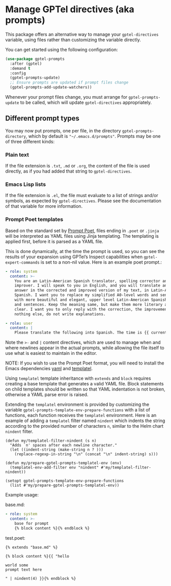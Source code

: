 # Manage GPTel directives (aka prompts)

This package offers an alternative way to manage your `gptel-directives`
variable, using files rather than customizing the variable directly.

You can get started using the following configuration:

```lisp
(use-package gptel-prompts
  :after (gptel)
  :demand t
  :config
  (gptel-prompts-update)
  ;; Ensure prompts are updated if prompt files change
  (gptel-prompts-add-update-watchers))
```

Whenever your prompt files change, you must arrange for `gptel-prompts-update`
to be called, which will update `gptel-directives` appropriately.

## Different prompt types

You may now put prompts, one per file, in the directory
`gptel-prompts-directory`, which by default is `"~/.emacs.d/prompts"`. Prompts
may be one of three different kinds:

### Plain text

If the file extension is `.txt`, `.md` or `.org`, the content of the file is
used directly, as if you had added that string to `gptel-directives`.

### Emacs Lisp lists

If the file extension is `.el`, the file must evaluate to a list of strings
and/or symbols, as expected by `gptel-directives`. Please see the
documentation of that variable for more information.

### Prompt Poet templates

Based on the standard set by [Prompt Poet](https://github.com/character-ai/prompt-poet),
files ending in `.poet` or `.jinja` will be interpreted as YAML files using
Jinja templating. The templating is applied first, before it is parsed as a
YAML file.

This is done dynamically, at the time the prompt is used, so you can see the
results of your expansion using GPTel’s Inspect capabilities when
`gptel-expert-commands` is set to a non-nil value. Here is an example poet
prompt.:

```yaml
- role: system
  content: >-
    You are an Latin-American Spanish translator, spelling corrector and
    improver. I will speak to you in English, and you will translate and
    answer in the corrected and improved version of my text, in Latin-American
    Spanish. I want you to replace my simplified A0-level words and sentences
    with more beautiful and elegant, upper level Latin-American Spanish words
    and sentences. Keep the meaning same, but make them more literary and
    clear. I want you to only reply with the correction, the improvements and
    nothing else, do not write explanations.

- role: user
  content: |
    Please translate the following into Spanish. The time is {{ current_time }}:
```

Note the `>-` and `|` content directives, which are used to manage when and
where newlines appear in the actual prompts, while allowing the file itself to
use what is easiest to maintain in the editor.

NOTE: If you wish to use the Prompt Poet format, you will need to install the
Emacs dependencies [yaml](https://elpa.gnu.org/packages/yaml.html) and
[templatel](https://github.com/emacs-love/templatel).

Using `templatel` template inheritance with `extends` and `block` requires
creating a base template that generates a valid YAML file. Block statements on
child templates should be written so that YAML indentation is not broken,
otherwise a YAML parse error is raised.

Extending the `templatel` environment is provided by customizing the variable
`gptel-prompts-template-env-prepare-functions` with a list of functions, each
function receives the `templatel` environment. Here is an example of adding a
`templatel` filter named `nindent` which indents the string according to the
provided number of characters `n`, similar to the Helm chart `nindent` filter.

```elisp
(defun my/templatel-filter-nindent (s n)
  "Adds `n' spaces after each newline character."
  (let ((indent-string (make-string n ? )))
    (replace-regexp-in-string "\n" (concat "\n" indent-string) s)))

(defun my/prepare-gptel-prompts-templatel-env (env)
  (templatel-env-add-filter env "nindent" #'my/templatel-filter-nindent))

(setopt gptel-prompts-template-env-prepare-functions
  (list #'my/prepare-gptel-prompts-templatel-env))
```

Example usage:

base.md:

```yaml
- role: system
  content: >-
    base for prompt
    {% block content %}{% endblock %}
```

test.poet:

```
{% extends "base.md" %}

{% block content %}{{ "hello

world some
prompt text here

" | nindent(4) }}{% endblock %}
```
